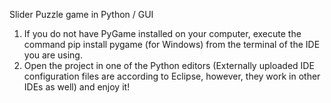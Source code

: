 Slider Puzzle game in Python / GUI

1. If you do not have PyGame installed on your computer, execute the command pip install pygame (for Windows) from the terminal of the IDE you are using.
2. Open the project in one of the Python editors (Externally uploaded IDE configuration files are according to Eclipse, however, they work in other IDEs as well) and enjoy it!

